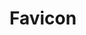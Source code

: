 # Favicon

<!-- https://favicon.io/emoji-favicons/speak-no-evil-monkey -->
<!-- https://twemoji.twitter.com/ -->
<!-- https://www.google.com/search?q=join+vs+left+join&oq=join+vs+left+join&gs_lcrp=EgZjaHJvbWUyCQgAEEUYORiABDIHCAEQABiABDIHCAIQABiABDIHCAMQABiABDIHCAQQABiABDIHCAUQABiABDIHCAYQABiABDIHCAcQABiABDIGCAgQRRhA0gEIMzAwN2owajSoAgCwAgA&sourceid=chrome&ie=UTF-8#vhid=HC478M5CQH-o4M&vssid=l -->